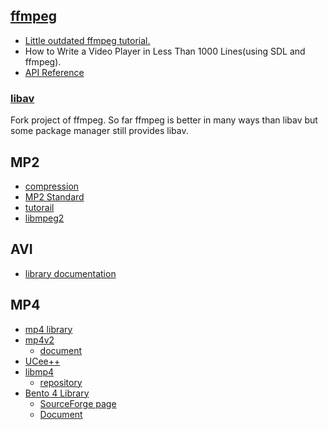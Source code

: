 ## [ffmpeg](https://www.ffmpeg.org/)
* [Little outdated ffmpeg tutorial.](http://dranger.com/ffmpeg/)
 * How to Write a Video Player in Less Than 1000 Lines(using SDL and ffmpeg).
* [API Reference](https://www.ffmpeg.org/doxygen/trunk/index.html)

### [libav](https://libav.org/)
Fork project of ffmpeg.
So far ffmpeg is better in many ways than libav but some package manager still provides libav.

## MP2
* [compression](http://www.bbc.co.uk/rd/pubs/papers/paper_14/paper_14.shtml)
* [MP2 Standard](http://www.fh-friedberg.de/fachbereiche/e2/telekom-labor/zinke/mk/mpeg2beg/beginnzi.htm)
* [tutorail](http://www.bretl.com/mpeghtml/MPEGindex.htm)
* [libmpeg2](http://libmpeg2.sourceforge.net/)


## AVI
* [library documentation](http://www.cs.cornell.edu/dali/api/avi-c.html)

## MP4
* [mp4 library](http://linux.die.net/man/3/mp4)
* [mp4v2](https://code.google.com/p/mp4v2/)
  * [document](http://mp4v2.googlecode.com/svn/doc/trunk/index.html)
* [UCee++](http://www.ucee.com/doc/cplusplus/html/mp4_8h.html)
* [libmp4](http://libmp4.sourceforge.net/)
  * [repository](http://libmp4.svn.sourceforge.net/viewvc/libmp4/trunk/libmp4/)
* [Bento 4 Library](http://bento4.sourceforge.net/)
  * [SourceForge page](http://sourceforge.net/projects/bento4/)
  * [Document](http://bento4.sourceforge.net/docs/html/index.html)
